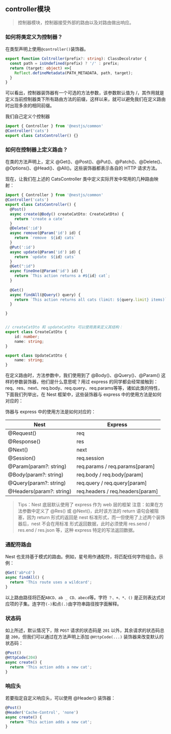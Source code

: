 ## controller模块

> 控制器模块，控制器接受外部的路由以及对路由做出响应。



### 如何将类定义为控制器？

在类型声明上使用`@controller()`装饰器。

```ts
export function Coltroller(prefix?: string): ClassDecolrator {
  const path = isUndefined(prefix) ? '/' : prefix;
  return (target: object) =>{
    Reflect.defineMetadata(PATH_METADATA, path, target);
  }
}
```

可以看出，控制器装饰器有一个可选的方法参数，该参数默认值为 /，其作用就是定义当前控制器类下所有路由方法的前缀，这样以来，就可以避免我们在定义路由时出现多余的相同前缀。

我们自己定义个控制器

```ts
import { Controller } from '@nestjs/common'
@Controller('cats') 
export class CatsController() {}
```

### 如何在控制器上定义路由？

在类的方法声明上，定义 @Get()、@Post()、@Put()、@Patch()、@Delete()、@Options()、@Head()、@All()。这些装饰器都表示各自的 HTTP 请求方法。

现在，让我们在上述的 CatsController 类中定义实际开发中常用的几种路由映射：

```ts
import { Controller } from '@nestjs/common'
@Controller('cats') 
export class CatsController() {
  @Post() 
  async create(@Body() createCatDto: CreateCatDto) {
    return 'create a cate'
  }
  @Delete(':id') 
  async remove(@Param('id') id) {
    return `remove  ${id} cats`
  }
  @Put(':id')
  async update(@Param('id') id) {
    return `update  ${id} cats`
  }
  @Get(":id")
  async fineOne(@Param('id') id) {
    return `This action returns a #${id} cat`;
  }
  
  @Get()
  async findAll(@Query() query) {
    return `This action returns all cats (limit: ${query.limit} items)`;
  }

}


// createCatDto 和 updateCatDto 可以使用类来定义其结构：
export class CreateCatDto {
    id: number;
    name: string;
}

export class UpdateCatDto {
    name: string;
}
```

在定义路由时，方法参数中，我们使用到了 @Body()、@Query()、@Param() 这样的参数装饰器，他们是什么意思呢？用过 express 的同学都会经常接触到：req、res、next、req.body、req.query、req.params等等，诸如此类的特性，下面我们列举出，在 Nest 框架中，这些装饰器与 express 中的使用方法是如何对应的：

饰器与 express 中的使用方法是如何对应的：

| Nest                     | Express                          |
| ------------------------ | -------------------------------- |
| @Request()               | req                              |
| @Response()              | res                              |
| @Next()                  | next                             |
| @Session()               | req.session                      |
| @Param(param?: string)   | req.params / req.params[param]   |
| @Body(param?: string)    | req.body / req.body[param]       |
| @Query(param?: string)   | req.query / req.query[param]     |
| @Headers(param?: string) | req.headers / req.headers[param] |

> Tips：Nest 底层默认使用了 express 作为 web 层的框架
> 注意：如果在方法参数中定义了 @Res() 或 @Next()，此时该方法的 return 语句会被阻塞，因为 return 形式的返回是 nest 标准形式，而一但使用了上述两个装饰器后，nest 不会在用标准 形式返回数据，此时必须使用 res.send / res.end / res.json 等，这种 express 特定的写法返回数据。


### 通配符路由

Nest 也支持基于模式的路由。例如，星号用作通配符，将匹配任何字符组合。示例：

```ts
@Get('ab*cd')
async findAll() {
  return 'This route uses a wildcard';
}

````
以上路由路径将匹配`ABCD、ab _ CD、abecd`等。字符 `？、+、*、()` 是正则表达式对应项的子集。连字符`(-)`和点`(.)`由字符串路径按字面解释。




### 状态码

如上所述，默认情况下，除 `POST` 请求的状态码是 `201` 以外，其余请求的状态码总是 `200`，但我们可以通过在方法声明上添加 `@HttpCode(...)` 装饰器来改变默认的状态码：

```ts
@Post()
@HttpCode(204)
async create() {
  return 'This action adds a new cat';
}
```

### 响应头
若要指定自定义响应头，可以使用 @Header() 装饰器：

```ts
@Post()
@Header('Cache-Control', 'none')
async create() {
  return 'This action adds a new cat';
}
```